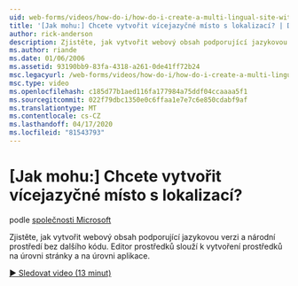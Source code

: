 ```yaml
---
uid: web-forms/videos/how-do-i/how-do-i-create-a-multi-lingual-site-with-localization
title: '[Jak mohu:] Chcete vytvořit vícejazyčné místo s lokalizací? | Dokumentace Microsoftu'
author: rick-anderson
description: Zjistěte, jak vytvořit webový obsah podporující jazykovou verzi a národní prostředí bez dalšího kódu. Pomocí Editoru prostředků vytvořte úroveň stránky a úroveň aplikace...
ms.author: riande
ms.date: 01/06/2006
ms.assetid: 93190bb9-83fa-4318-a261-0de41ff72b24
msc.legacyurl: /web-forms/videos/how-do-i/how-do-i-create-a-multi-lingual-site-with-localization
msc.type: video
ms.openlocfilehash: c185d77b1aed116fa177984a75ddf04ccaaaa5f1
ms.sourcegitcommit: 022f79dbc1350e0c6ffaa1e7e7c6e850cdabf9af
ms.translationtype: MT
ms.contentlocale: cs-CZ
ms.lasthandoff: 04/17/2020
ms.locfileid: "81543793"
---
```

# <a name="how-do-i-create-a-multi-lingual-site-with-localization"></a>[Jak mohu:] Chcete vytvořit vícejazyčné místo s lokalizací?

podle [společnosti Microsoft](https://github.com/microsoft)

Zjistěte, jak vytvořit webový obsah podporující jazykovou verzi a národní prostředí bez dalšího kódu. Editor prostředků slouží k vytvoření prostředků na úrovni stránky a na úrovni aplikace.

[&#9654; Sledovat video (13 minut)](https://channel9.msdn.com/Blogs/ASP-NET-Site-Videos/how-do-i-create-a-multi-lingual-site-with-localization)
